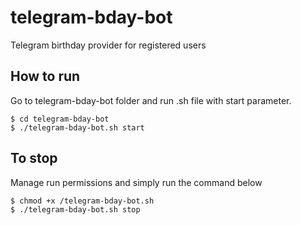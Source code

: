 # telegram-bday-bot
Telegram birthday provider for registered users

## How to run
Go to telegram-bday-bot folder and run .sh file with start parameter. 
```
$ cd telegram-bday-bot
$ ./telegram-bday-bot.sh start
```

## To stop
Manage run permissions and simply run the command below
```
$ chmod +x /telegram-bday-bot.sh
$ ./telegram-bday-bot.sh stop
```